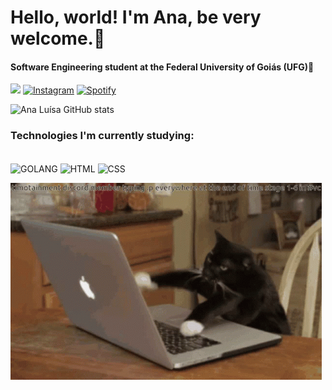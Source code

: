 # Hello, world! I'm Ana, be very welcome.👋

#### Software Engineering student at the Federal University of Goiás (UFG)👾


<a href = "mailto: ana_luisa23@discente.ufg.br"><img src="https://img.shields.io/badge/Gmail-D14836?style=for-the-badge&logo=gmail&logoColor=white" target="_blank"></a>
[![Instagram](https://img.shields.io/badge/Instagram-E4405F?style=for-the-badge&logo=instagram&logoColor=white)](https://instagram.com/luisa_81194)
[![Spotify](https://img.shields.io/badge/Spotify-1ED760?&style=for-the-badge&logo=spotify&logoColor=white)](https://open.spotify.com/playlist/5Ev4d91eIR15CS7RhYtLTy?si=Nco_OnULRduCPg_YDE31Kg)




![Ana Luísa GitHub stats](https://github-readme-stats.vercel.app/api?username=AnaLuisaPS07&show_icons=true&theme=radical)

### Technologies I'm currently studying:

<div style="display: inline_block"><br/>
 <img align="center" alt="GOLANG" src="https://img.shields.io/badge/Go-00ADD8?style=for-the-badge&logo=go&logoColor=white"/> 
 <img align="center" alt="HTML" src="https://img.shields.io/badge/HTML5-E34F26?style=for-the-badge&logo=html5&logoColor=white"/>
 <img align="center" alt="CSS" src="https://img.shields.io/badge/CSS3-1572B6?style=for-the-badge&logo=css3&logoColor=white"/>
</div>






![My Animated GIF](912eb31f1831b144d870392da3c27766.gif)

